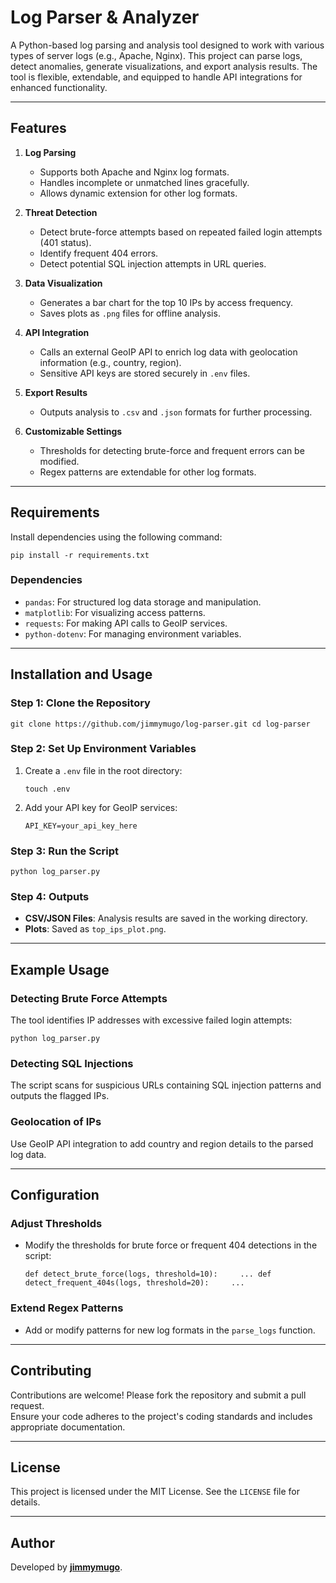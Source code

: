 # Log Parser & Analyzer

A Python-based log parsing and analysis tool designed to work with various types of server logs (e.g., Apache, Nginx). This project can parse logs, detect anomalies, generate visualizations, and export analysis results. The tool is flexible, extendable, and equipped to handle API integrations for enhanced functionality.

---

## Features

1. **Log Parsing**
    
    - Supports both Apache and Nginx log formats.
    - Handles incomplete or unmatched lines gracefully.
    - Allows dynamic extension for other log formats.
2. **Threat Detection**
    
    - Detect brute-force attempts based on repeated failed login attempts (401 status).
    - Identify frequent 404 errors.
    - Detect potential SQL injection attempts in URL queries.
3. **Data Visualization**
    
    - Generates a bar chart for the top 10 IPs by access frequency.
    - Saves plots as `.png` files for offline analysis.
4. **API Integration**
    
    - Calls an external GeoIP API to enrich log data with geolocation information (e.g., country, region).
    - Sensitive API keys are stored securely in `.env` files.
5. **Export Results**
    
    - Outputs analysis to `.csv` and `.json` formats for further processing.
6. **Customizable Settings**
    
    - Thresholds for detecting brute-force and frequent errors can be modified.
    - Regex patterns are extendable for other log formats.

---

## Requirements

Install dependencies using the following command:


`pip install -r requirements.txt`

### Dependencies

- `pandas`: For structured log data storage and manipulation.
- `matplotlib`: For visualizing access patterns.
- `requests`: For making API calls to GeoIP services.
- `python-dotenv`: For managing environment variables.

---

## Installation and Usage

### Step 1: Clone the Repository

`git clone https://github.com/jimmymugo/log-parser.git cd log-parser`

### Step 2: Set Up Environment Variables

1. Create a `.env` file in the root directory:
    
    
    `touch .env`
    
2. Add your API key for GeoIP services:
    
    `API_KEY=your_api_key_here`
    

### Step 3: Run the Script

`python log_parser.py`

### Step 4: Outputs

- **CSV/JSON Files**: Analysis results are saved in the working directory.
- **Plots**: Saved as `top_ips_plot.png`.

---

## Example Usage

### Detecting Brute Force Attempts

The tool identifies IP addresses with excessive failed login attempts:

`python log_parser.py`

### Detecting SQL Injections

The script scans for suspicious URLs containing SQL injection patterns and outputs the flagged IPs.

### Geolocation of IPs

Use GeoIP API integration to add country and region details to the parsed log data.

---

## Configuration

### Adjust Thresholds

- Modify the thresholds for brute force or frequent 404 detections in the script:
    

    `def detect_brute_force(logs, threshold=10):     ... def detect_frequent_404s(logs, threshold=20):     ...`
    

### Extend Regex Patterns

- Add or modify patterns for new log formats in the `parse_logs` function.

---

## Contributing

Contributions are welcome! Please fork the repository and submit a pull request.  
Ensure your code adheres to the project's coding standards and includes appropriate documentation.

---

## License

This project is licensed under the MIT License. See the `LICENSE` file for details.

---

## Author

Developed by **[jimmymugo](https://github.com/jimmymugo)**.
